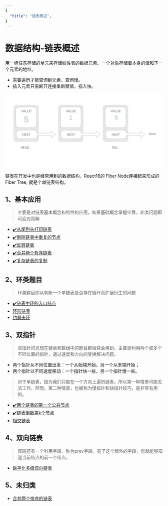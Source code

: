 ```yaml
---
{
  "title": "链表概述",
}
---
```


# 数据结构-链表概述

用一组任意存储的单元来存储线性表的数据元素。一个对象存储着本身的值和下一个元素的地址。

- 需要遍历才能查询到元素，查询慢。
- 插入元素只需断开连接重新赋值，插入快。

![链表](./images/linked-list.png)

链表在开发中也是经常用到的数据结构，React16的 Fiber Node连接起来形成的Fiber Tree, 就是个单链表结构。

## 1、基本应用
> 主要是对链表基本概念和特性的应用，如果基础概念掌握牢靠，此类问题即可迎刃而解

 - [✔️从尾到头打印链表](./print-from-tail-to-head)
 - [✔️删除链表中重复的节点](./delete-repeat-node)
 - [✔️反转链表](./reverse-linked-list)
 - [✔️合并两个有序链表](./merge-two-sorted-link)
 - [✔️复杂链表的复制](./copy-complicated-linked-list)

## 2、环类题目
> 环类题目即从判断一个单链表是否存在循环而扩展衍生的问题

 - [✔️链表中环的入口结点](./entry-node-of-loop)
 - [环形链表](./deep-clone)
 - [约瑟夫环](./deep-clone)

## 3、双指针
> 双指针的思想在链表和数组中的题目都经常会用到，主要是利用两个或多个不同位置的指针，通过速度和方向的变换解决问题。

- 两个指针从不同位置出发：一个从始端开始，另一个从末端开始；
- 两个指针以不同速度移动：一个指针快一些，另一个指针慢一些。

> 对于单链表，因为我们只能在一个方向上遍历链表，所以第一种情景可能无法工作。然而，第二种情景，也被称为慢指针和快指针技巧，是非常有用的。

 - [✔️两个链表的第一个公共节点](./find-first-common-node)
 - [✔️链表倒数第k个节点](./find-Kth-to-tail)
 - [相交链表](./deep-clone)

## 4、双向链表
> 双链还有一个引用字段，称为prev字段。有了这个额外的字段，您就能够知道当前结点的前一个结点。

 - [扁平化多级双向链表](./deep-clone)

## 5、未归类

 - [合并两个排序的链表](./deep-clone)
